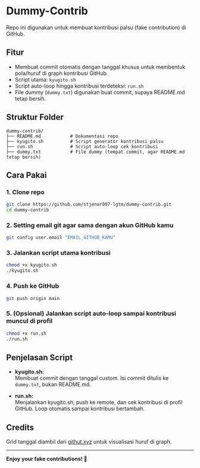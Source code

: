 # Dummy-Contrib

Repo ini digunakan untuk membuat kontribusi palsu (fake contribution) di GitHub.

## Fitur
- Membuat commit otomatis dengan tanggal khusus untuk membentuk pola/huruf di graph kontribusi GitHub.
- Script utama: `kyugito.sh`
- Script auto-loop hingga kontribusi terdeteksi: `run.sh`
- File dummy (`dummy.txt`) digunakan buat commit, supaya README.md tetap bersih.

## Struktur Folder

```
dummy-contrib/
├── README.md           # Dokumentasi repo
├── kyugito.sh          # Script generator kontribusi palsu
├── run.sh              # Script auto-loop cek kontribusi
├── dummy.txt           # File dummy (tempat commit, agar README.md tetap bersih)
```

## Cara Pakai

### 1. Clone repo
```bash
git clone https://github.com/stjenar007-lgtm/dummy-contrib.git
cd dummy-contrib
```

### 2. Setting email git agar sama dengan akun GitHub kamu
```bash
git config user.email "EMAIL_GITHUB_KAMU"
```

### 3. Jalankan script utama kontribusi
```bash
chmod +x kyugito.sh
./kyugito.sh
```

### 4. Push ke GitHub
```bash
git push origin main
```

### 5. (Opsional) Jalankan script auto-loop sampai kontribusi muncul di profil
```bash
chmod +x run.sh
./run.sh
```

## Penjelasan Script

- **kyugito.sh:**  
  Membuat commit dengan tanggal custom. Isi commit ditulis ke `dummy.txt`, bukan README.md.

- **run.sh:**  
  Menjalankan kyugito.sh, push ke remote, dan cek kontribusi di profil GitHub. Loop otomatis sampai kontribusi bertambah.

## Credits

Grid tanggal diambil dari [githut.xyz](https://githut.xyz/) untuk visualisasi huruf di graph.

---

**Enjoy your fake contributions! 🚀**
